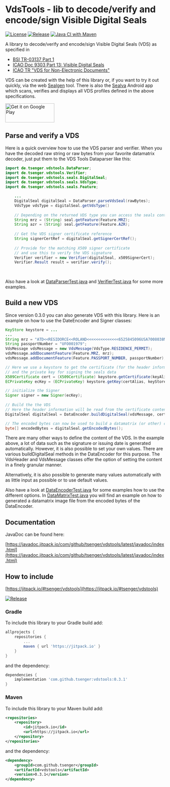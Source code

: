 # VdsTools - lib to decode/verify and encode/sign  Visible Digital Seals
[![License](https://img.shields.io/badge/License-Apache_2.0-blue.svg)](https://opensource.org/licenses/Apache-2.0)  [![Release](https://jitpack.io/v/tsenger/vdstools.svg)](https://jitpack.io/#tsenger/vdstools) [![Java CI with Maven](https://github.com/tsenger/vdstools/actions/workflows/maven.yml/badge.svg?branch=main)](https://github.com/tsenger/vdstools/actions/workflows/maven.yml)

A library to decode/verify and encode/sign Visible Digital Seals (VDS) as specified in
- [BSI TR-03137 Part 1](https://www.bsi.bund.de/EN/Themen/Unternehmen-und-Organisationen/Standards-und-Zertifizierung/Technische-Richtlinien/TR-nach-Thema-sortiert/tr03137/tr-03137.html)
- [ICAO Doc 9303 Part 13: Visible Digital Seals](https://www.icao.int/publications/Documents/9303_p13_cons_en.pdf)
- [ICAO TR "VDS for Non-Electronic Documents"](https://www.icao.int/Security/FAL/TRIP/Documents/TR%20-%20Visible%20Digital%20Seals%20for%20Non-Electronic%20Documents%20V1.7.pdf)


VDS can be created with the help of this library or, if you want to try it out quickly, via the web [Sealgen](https://sealgen.tsenger.de) tool. 
There is also the [Sealva](https://play.google.com/store/apps/details?id=de.tsenger.sealver) Android app which scans, verifies and displays all VDS profiles defined in the above specifications.

<a href='https://play.google.com/store/apps/details?id=de.tsenger.sealver&pcampaignid=pcampaignidMKT-Other-global-all-co-prtnr-py-PartBadge-Mar2515-1'><img alt='Get it on Google Play' src='https://play.google.com/intl/en_us/badges/static/images/badges/en_badge_web_generic.png' width='155' height='60'/></a>

## Parse and verify a VDS
Here is a quick overview how to use the VDS parser and verifier.
When you have the decoded raw string or raw bytes from your favorite datamatrix decoder, just put them to the VDS Tools Dataparser like this:

```java
import de.tsenger.vdstools.DataParser;
import de.tsenger.vdstools.Verifier;
import de.tsenger.vdstools.seals.DigitalSeal;
import de.tsenger.vdstools.seals.VdsType;
import de.tsenger.vdstools.seals.Feature;

	...
	DigitalSeal digitalSeal = DataParser.parseVdsSeal(rawBytes);
	VdsType vdsType = digitalSeal.getVdsType()
	
	// Depending on the returned VDS type you can access the seals content
	String mrz = (String) seal.getFeature(Feature.MRZ);
	String azr = (String) seal.getFeature(Feature.AZR);
   
	// Get the VDS signer certificate reference
	String signerCertRef = digitalSeal.getSignerCertRef();
   
	// Provide for the matching X509 signer certificate
	// and use this to verify the VDS signature   
	Verifier verifier = new Verifier(digitalSeal, x509SignerCert);
	Verifier.Result result = verifier.verify();
	
	
```

Also have a look at [DataParserTest.java](https://github.com/tsenger/vdstools/blob/main/src/test/java/de/tsenger/vdstools/DataParserTest.java) and [VerifierTest.java](https://github.com/tsenger/vdstools/blob/main/src/test/java/de/tsenger/vdstools/VerifierTest.java) for some more examples.

## Build a new VDS
Since version 0.3.0 you can also generate VDS with this library. Here is an example on how to use the DateEncoder and Signer classes:

```java
KeyStore keystore = ...
...
String mrz = "ATD<<RESIDORCE<<ROLAND<<<<<<<<<<<<<<6525845096USA7008038M2201018<<<<<<06";
String passportNumber = "UFO001979";
VdsMessage vdsMessage = new VdsMessage(VdsType.RESIDENCE_PERMIT);
vdsMessage.addDocumentFeature(Feature.MRZ, mrz);
vdsMessage.addDocumentFeature(Feature.PASSPORT_NUMBER, passportNumber);

// Here we use a keystore to get the certificate (for the header information)
// and the private key for signing the seals data
X509Certificate cert = (X509Certificate) keystore.getCertificate(keyAlias);
ECPrivateKey ecKey = (ECPrivateKey) keystore.getKey(certAlias, keyStorePassword.toCharArray());

// initialize the Signer
Signer signer = new Signer(ecKey); 
	
// Build the the VDS
// Here the header information will be read from the certificate content and the message.
DigitalSeal digitalSeal = DataEncoder.buildDigitalSeal(vdsMessage, cert, signer);

// The encoded bytes can now be used to build a datamatrix (or other) code - which is not part of this library
byte[] encodedBytes = digitalSeal.getEncodedBytes();

```

There are many other ways to define the content of the VDS. In the example above, a lot of data such as the signature or issuing date is generated automatically. However, it is also possible to set your own values. There are various buildDigitalSeal methods in the DataEncoder for this purpose. The VdsHeader and VdsMessage classes offer the option of setting the content in a finely granular manner.
 
Alternatively, it is also possible to generate many values automatically with as little input as possible or to use default values.

Also have a look at [DataEncoderTest.java](https://github.com/tsenger/vdstools/blob/main/src/test/java/de/tsenger/vdstools/DataEncoderTest.java) for some examples how to use the different options. 
In [DataMatrixTest.java](https://github.com/tsenger/vdstools/blob/main/src/test/java/de/tsenger/vdstools/DataMatrixTest.java) you will find an example on how to generated a datamatrix image file from the encoded bytes of the DataEncoder.

## Documentation
JavaDoc can be found here:

[https://javadoc.jitpack.io/com/github/tsenger/vdstools/latest/javadoc/index.html](https://javadoc.jitpack.io/com/github/tsenger/vdstools/latest/javadoc/index.html)

## How to include
[https://jitpack.io/#tsenger/vdstools](https://jitpack.io/#tsenger/vdstools)

[![Release](https://jitpack.io/v/tsenger/vdstools.svg)](https://jitpack.io/#tsenger/vdstools)

### Gradle

To include this library to your Gradle build add:

```groovy
allprojects {
	repositories {
		...
		maven { url 'https://jitpack.io' }
	}
}
```

and the dependency:

```groovy
dependencies {
	implementation 'com.github.tsenger:vdstools:0.3.1'
}
```

### Maven

To include this library to your Maven build add:

```xml
<repositories>
	<repository>
		<id>jitpack.io</id>
		<url>https://jitpack.io</url>
	</repository>
</repositories>
```

and the dependency:

```xml
<dependency>
	<groupId>com.github.tsenger</groupId>
	<artifactId>vdstools</artifactId>
	<version>0.3.1</version>
</dependency>
```
